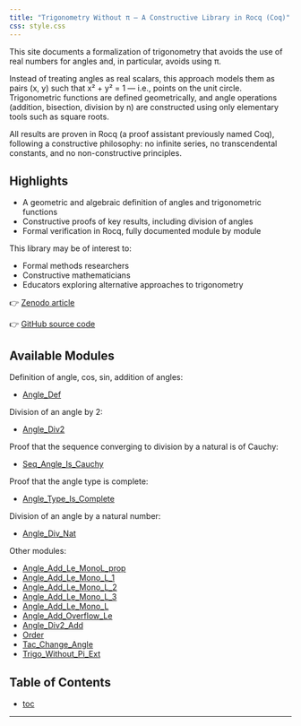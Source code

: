 ```yaml
---
title: "Trigonometry Without π – A Constructive Library in Rocq (Coq)"
css: style.css
---
```


This site documents a formalization of trigonometry that avoids the use of
real numbers for angles and, in particular, avoids using π.

Instead of treating angles as real scalars, this approach models them as
pairs (x, y) such that x² + y² = 1 — i.e., points on the unit circle.
Trigonometric functions are defined geometrically, and angle operations
(addition, bisection, division by n) are constructed using only elementary
tools such as square roots.

All results are proven in Rocq (a proof assistant previously named
Coq), following a constructive philosophy: no infinite series, no
transcendental constants, and no non-constructive principles.

## Highlights

- A geometric and algebraic definition of angles and trigonometric functions
- Constructive proofs of key results, including division of angles
- Formal verification in Rocq, fully documented module by module

This library may be of interest to:

- Formal methods researchers
- Constructive mathematicians
- Educators exploring alternative approaches to trigonometry

👉 [Zenodo article](https://zenodo.org/records/15347540)

👉 [GitHub source code](https://github.com/roglo/rocq_trigo_without_pi)

## Available Modules

Definition of angle, cos, sin, addition of angles:

- [Angle_Def](TrigoWithoutPi.Angle_Def.html)

Division of an angle by 2:

- [Angle_Div2](TrigoWithoutPi.Angle_Div2.html)

Proof that the sequence converging to division by a natural is of Cauchy:

- [Seq_Angle_Is_Cauchy](TrigoWithoutPi.Seq_Angle_Is_Cauchy.html)

Proof that the angle type is complete:

- [Angle_Type_Is_Complete](TrigoWithoutPi.Angle_Type_Is_Complete.html)

Division of an angle by a natural number:

- [Angle_Div_Nat](TrigoWithoutPi.Angle_Div_Nat.html)

Other modules:

- [Angle_Add_Le_MonoL_prop](TrigoWithoutPi.Angle_Add_Le_Mono_L_prop.html)
- [Angle_Add_Le_Mono_L_1](TrigoWithoutPi.Angle_Add_Le_Mono_L_1.html)
- [Angle_Add_Le_Mono_L_2](TrigoWithoutPi.Angle_Add_Le_Mono_L_2.html)
- [Angle_Add_Le_Mono_L_3](TrigoWithoutPi.Angle_Add_Le_Mono_L_3.html)
- [Angle_Add_Le_Mono_L](TrigoWithoutPi.Angle_Add_Le_Mono_L.html)
- [Angle_Add_Overflow_Le](TrigoWithoutPi.Angle_Add_Overflow_Le.html)
- [Angle_Div2_Add](TrigoWithoutPi.Angle_Div2_Add.html)
- [Order](TrigoWithoutPi.Order.html)
- [Tac_Change_Angle](TrigoWithoutPi.Tac_Change_Angle.html)
- [Trigo_Without_Pi_Ext](TrigoWithoutPi.Trigo_Without_Pi_Ext.html)

## Table of Contents

- [toc](toc.html)

---
